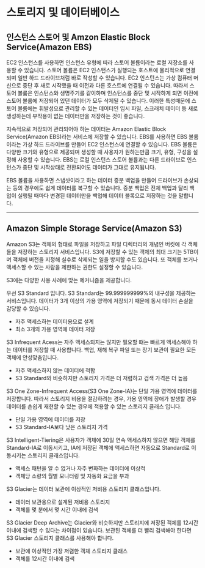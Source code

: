 # 스토리지 및 데이터베이스

## 인스턴스 스토어 및 Amzon Elastic Block Service(Amazon EBS)

EC2 인스턴스를 사용하면 인스턴스 유형에 따라 스토어 볼륨이라는 로컬 저장소를 사용할 수 있습니다. 스토어 볼륨은 EC2 인스턴스가 실행되는 호스트에 물리적으로 연결되며 일반 하드 드라이브처럼 바로 작성할 수 있습니다. EC2 인스턴스는 가상 컴퓨터 머신으로 중단 후 새로 시작했을 때 이전과 다른 호스트에 연결될 수 있습니다. 따라서 스토어 볼륨은 인스턴스와 생명주기를 같이하며 인스턴스를 중단 및 시작하게 되면 이전에 스토어 볼륨에 저장되어 있던 데이터가 모두 삭제될 수 있습니다. 이러한 특성때문에 스토어 볼륨에는 휘발성으로 관리할 수 있는 데이터인 임시 파일, 스크래치 데이터 등 새로 생성하는데 부작용이 없는 데이터만을 저장하는 것이 좋습니다.

지속적으로 저장되어 관리되어야 하는 데이터는 Amazon Elastic Block Service(Amazon EBS)라는 서비스에 저장할 수 있습니다. EBS를 사용하면 EBS 볼륨이라는 가상 하드 드라이브를 만들어 EC2 인스턴스에 연결할 수 있습니다. EBS 볼륨은 다양한 크기와 유형으로 제공되며 생성할 때 사용자가 원하는만큼 크기, 유형, 구성을 설정해 사용할 수 있습니다. EBS는 로컬 인스턴스 스토어 볼륨과는 다른 드라이브로 인스턴스가 중단 및 시작상태로 전환되어도 데이터가 그대로 유지됩니다.

EBS 볼륨을 사용하면 스냅샷이라고 하는 데이터 증분 백업을 만들어 드라이브가 손상되는 등의 경우에도 쉽게 데이터를 복구할 수 있습니다. 증분 백업은 전체 백업과 달리 백업이 실행될 때마다 변경된 데이터만을 백업해 데이터 블록으로 저장하는 것을 말합니다.

---

## Amazon Simple Storage Service(Amazon S3)

Amazon S3는 객체의 형태로 파일을 저장하고 파일 디렉터리의 개념인 버킷에 각 객체들을 저장하는 스토리지 서비스입니다. S3에 저장할 수 있는 객체의 최대 크기는 5TB이며 객체에 버전을 지정해 실수로 삭제되는 일을 방지할 수도 있습니다. 또 객체를 보거나 액세스할 수 있는 사람을 제한하는 권한도 설정할 수 있습니다.

S3에는 다양한 사용 사례에 맞는 메커니즘을 제공합니다.

우선 S3 Standard 입니다. S3 Standard는 99.999999999%의 내구성을 제공하는 서비스입니다. 데이터가 3개 이상의 가용 영역에 저장되기 때문에 동시 데이터 손실을 감당할 수 있습니다.

- 자주 액세스하는 데이터용으로 설계
- 최소 3개의 가용 영역에 데이터 저장

S3 Infrequent Acess는 자주 액세스되지는 않지만 필요할 떄는 빠르게 액세스해야 하는 데이터를 저장할 때 사용합니다. 백업, 재해 복구 파일 또는 장기 보관이 필요한 모든 객체에 안성맞춤입니다.

- 자주 액세스하지 않는 데이터에 적합
- S3 Standard와 비슷하지만 스토리지 가격은 더 저렴하고 검색 가격은 더 높음

S3 One Zone-Infrequent Access(S3 One Zone-IA)는 단일 가용 영역에 데이터를 저장합니다. 따라서 스토리지 비용을 절감하려는 경우, 가용 영역에 장애가 발생할 경우 데이터를 손쉽게 재현할 수 있는 경우에 적용할 수 있는 스토리지 클래스 입니다.

- 단일 가용 영역에 데이터를 저장
- S3 Standard-IA보다 낮은 스토리지 가격

S3 Intelligent-Tiering은 사용자가 객체에 30일 연속 액세스하지 않으면 해당 객체를 Standard-IA로 이동시키고, IA에 저장된 객체에 액세스하면 자동으로 Standard로 이동시키는 스토리지 클래스입니다.

- 액세스 패턴을 알 수 없거나 자주 변화하는 데이터에 이상적
- 객체당 소량의 월별 모니터링 및 자동화 요금을 부과

S3 Glacier는 데이터 보관에 이상적인 저비용 스토리지 클래스입니다.

- 데이터 보관용으로 설계된 저비용 스토리지
- 객체를 몇 분에서 몇 시간 이내에 검색

S3 Glacier Deep Archive는 Glacier와 비슷하지만 스토리지에 저장된 객체를 12시간 이내에 검색할 수 있다는 차이점이 있습니다. 보관된 객체를 더 빨리 검색해야 한다면 S3 Glacier 스토리지 클래스를 사용해야 합니다.

- 보관에 이상적인 가장 저렴한 객체 스토리지 클래스
- 객체를 12시간 이내에 검색
